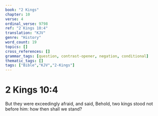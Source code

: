 ```yaml
---
book: "2 Kings"
chapter: 10
verse: 4
ordinal_verse: 9798
ref: "2 Kings 10:4"
translation: "KJV"
genre: "History"
word_count: 19
topics: []
cross_references: []
grammar_tags: [question, contrast-opener, negation, conditional]
thematic_tags: []
tags: ["Bible","KJV","2-Kings"]
---
```


# 2 Kings 10:4

But they were exceedingly afraid, and said, Behold, two kings stood not before him: how then shall we stand?
